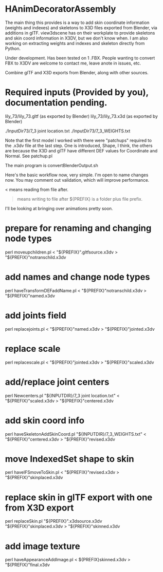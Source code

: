 # HAnimDecoratorAssembly

The main thing this provides is a way to add skin coordinate information (weights and indexes) and skeletons to X3D files exported from Blender, via additions in glTF.  view3dscene has on their workplate to provide skeletons and skin coord information in X3DV, but we don't know when.  I am also working on extracting weights and indexes and skeleton directly from Python.  

Under development.  Has been tested on 1 .FBX.  People wanting to convert FBX to X3DV are welcome to contact me, leave anote in issues, etc.

Combine glTF and X3D exports from Blender, along with other sources.

# Required inputs (Provided by you), documentation pending.

lily_73/lily_73.gltf (as exported by Blender)
lily_73/lily_73.x3d (as exported by Blender)

./InputDir73/7_3 joint location.txt
./InputDir73/7_3_WEIGHTS.txt

Note that the first model I worked with there were "patchups" required to the .x3dv file at the last step.  One is introduced, Shape, I think, the others are because the X3D and glTF have different DEF values for Coordinate and Normal.  See patchup.pl


The main program is convertBlenderOutput.sh

Here's the basic workflow now, very simple.  I'm open to name changes now.  You may comment out validation, which will improve performance.

< means reading from file after.
> means writing to file after
${PREFIX} is a folder plus file prefix.

I'll be looking at bringing over animations pretty soon.

# prepare for renaming and changing node types
perl moveupchildren.pl < "${PREFIX}".gltfsource.x3dv > "${PREFIX}"notranschild.x3dv

# add names and change node types
perl haveTransformDEFaddName.pl < "${PREFIX}"notranschild.x3dv > "${PREFIX}"named.x3dv

# add joints field
perl replacejoints.pl < "${PREFIX}"named.x3dv > "${PREFIX}"jointed.x3dv

# replace scale
perl replacescale.pl < "${PREFIX}"jointed.x3dv > "${PREFIX}"scaled.x3dv

# add/replace joint centers
perl Newcenters.pl "${INPUTDIR}/7_3 joint location.txt" < "${PREFIX}"scaled.x3dv > "${PREFIX}"centered.x3dv
# add skin coord info
perl haveSkeletonAddSkinCoord.pl "${INPUTDIR}/7_3_WEIGHTS.txt" <  "${PREFIX}"centered.x3dv > "${PREFIX}"revised.x3dv

# move IndexedSet shape to skin
perl haveIFSmoveToSkin.pl < "${PREFIX}"revised.x3dv > "${PREFIX}"skinplaced.x3dv

# replace skin in glTF export with one from X3D export
perl replaceSkin.pl  "${PREFIX}".x3dsource.x3dv "${PREFIX}"skinplaced.x3dv > "${PREFIX}"skinned.x3dv

# add image texture
perl haveAppearanceAddImage.pl < ${PREFIX}skinned.x3dv > "${PREFIX}"final.x3dv

